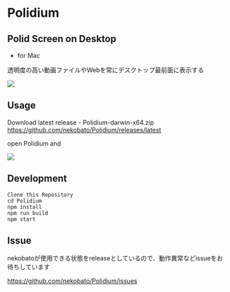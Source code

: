# Polidium

## Polid Screen on Desktop

- for Mac

透明度の高い動画ファイルやWebを常にデスクトップ最前面に表示する

![](https://gyazo.com/92890152f1fa383eed9c7e8fb32a1be2.png)

## Usage

Download latest release - Polidium-darwin-x64.zip
https://github.com/nekobato/Polidium/releases/latest

open Polidium and

![](https://gyazo.com/45493a987b9ee9bbb29a40b00b8531f0.png)

## Development

```
Clone this Repository
cd Polidium
npm install
npm run build
npm start
```

## Issue

nekobatoが使用できる状態をreleaseとしているので、動作異常などissueをお待ちしています

https://github.com/nekobato/Polidium/issues
